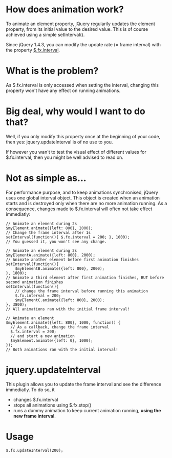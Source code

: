 How does animation work?
========================

To animate an element property, jQuery regularily updates the element property, from its initial value to the desired value.
This is of course achieved using a simple setInterval().

Since jQuery 1.4.3, you can modify the update rate (= frame interval) with the property [$.fx.interval](http://api.jquery.com/jQuery.fx.interval/).

What is the problem?
====================

As $.fx.interval is only accessed when setting the interval, changing this property won't have any effect on running animations.

Big deal, why would I want to do that?
======================================

Well, if you only modify this property once at the beginning of your code, then yes: jquery.updateInterval is of no use to you.

If however you wan't to test the visual effect of different values for $.fx.interval, then you might be well advised to read on.

Not as simple as...
===================

For performance purpose, and to keep animations synchronised, jQuery uses one global interval object.
This object is created when an animation starts and is destroyed only when there are no more animation running.
As a consequence, changes made to $.fx.interval will often not take effect immediatly:

    // Animate an element during 2s
    $myElement.animate({left: 800}, 2000);
    // Change the frame interval after 1s
    setInterval(function(){ $.fx.interval = 200; }, 1000);
    // You guessed it, you won't see any change.
 
    // Animate an element during 2s
    $myElementA.animate({left: 800}, 2000);
    // Animate another element before first animation finishes
    setInterval(function(){ 
        $myElementB.animate({left: 800}, 2000);
    }, 1800);
    // Animate a third element after first animation finishes, BUT before second animation finishes
    setInterval(function(){
        // change the frame interval before running this animation
        $.fx.interval = 200;
        $myElementC.animate({left: 800}, 2000);
    }, 3800);
    // All animations ran with the initial frame interval!
 
    // Animate an element
    $myElement.animate({left: 800}, 1000, function() {
      // As a callback, change the frame interval
      $.fx.interval = 200;
      // and start a new animation
      $myElement.animate({left: 0}, 1000);
    });
    // Both animations ran with the initial interval!

jquery.updateInterval
=====================

This plugin allows you to update the frame interval and see the difference immediatly.
To do so, it 
- changes $.fx.interval
- stops all animations using $.fx.stop()
- runs a dummy animation to keep current animation running, **using the new frame interval**.

Usage
=====

    $.fx.updateInterval(200);